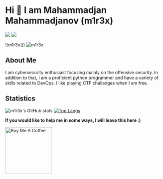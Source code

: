 # Hi 👋 I am Mahammadjan Mahammadjanov (m1r3x)
[<img src="https://img.shields.io/static/v1?label=my&message=website&color=white&style=for-the-badge" />](https://m1r3x.github.io)
[<img src="https://img.shields.io/badge/linkedin-%230077B5.svg?&style=for-the-badge&logo=linkedin&logoColor=white" />](https://www.linkedin.com/in/mahammadjan/)

<break>
  
![m1r3x](<script src="https://tryhackme.com/badge/158240"></script>)
![m1r3x](https://www.hackthebox.eu/badge/image/255952)

## About Me

I am cybersecurity enthusiast focusing mainly on the offensive security. In addition to that, I am a proficient python programmer and have a variety of skills related to DevOps. I like playing CTF challanges when I am free. 

<break>
  
## Statistics
  
![m1r3x's GitHub stats](https://github-readme-stats.vercel.app/api?username=m1r3x&show_icons=true&theme=radical)
[![Top Langs](https://github-readme-stats.vercel.app/api/top-langs/?username=m1r3x&hide=html&theme=tokyonight&layout=compact)](https://github.com/anuraghazra/github-readme-stats)

  
<b>If you would like to help me in some ways, I will leave this here :) </b>

<a href="https://www.buymeacoffee.com/m1r3x" target="_blank"><img src="https://cdn.buymeacoffee.com/buttons/default-yellow.png" alt="Buy Me A Coffee" width="150" ></a>
 
